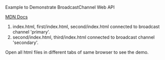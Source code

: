 Example to Demonstrate BroadcastChannel Web API

[MDN Docs](https://developer.mozilla.org/en-US/docs/Web/API/Broadcast_Channel_API)

1. index.html, first/index.html, second/index.html connected to broadcast channel 'primary'.
2. second/index.html, third/index.html connected to broadcast channel 'secondary'.

Open all html files in different tabs of same browser to see the demo.